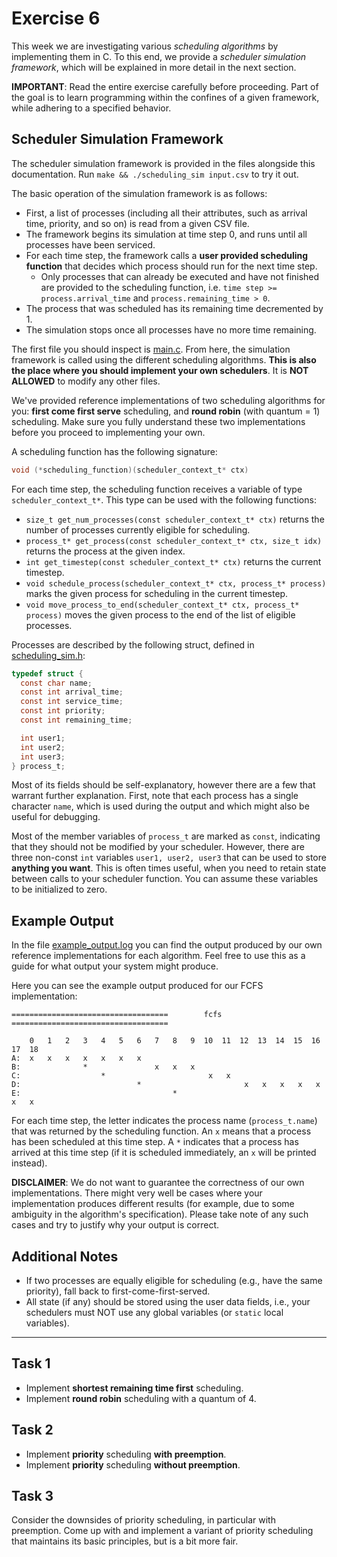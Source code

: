 # Exercise 6

This week we are investigating various _scheduling algorithms_ by
implementing them in C. To this end, we provide a _scheduler simulation
framework_, which will be explained in more detail in the next section.

**IMPORTANT**: Read the entire exercise carefully before proceeding. Part of
the goal is to learn programming within the confines of a given framework,
while adhering to a specified behavior.

## Scheduler Simulation Framework

The scheduler simulation framework is provided in the files alongside this
documentation. Run `make && ./scheduling_sim input.csv` to try it out.

The basic operation of the simulation framework is as follows:

- First, a list of processes (including all their attributes, such as arrival
  time, priority, and so on) is read from a given CSV file.
- The framework begins its simulation at time step 0, and runs until all
  processes have been serviced.
- For each time step, the framework calls a
  **user provided scheduling function** that decides which process should run
  for the next time step.
  - Only processes that can already be executed and have not finished
    are provided to the scheduling function, i.e.
    `time step >= process.arrival_time` and `process.remaining_time > 0`.
- The process that was scheduled has its remaining time decremented by 1.
- The simulation stops once all processes have no more time remaining.

The first file you should inspect is [main.c](main.c). From here, the
simulation framework is called using the different scheduling algorithms.
**This is also the place where you should implement your own schedulers**.
It is **NOT ALLOWED** to modify any other files.

We've provided reference implementations of two scheduling algorithms for
you: **first come first serve** scheduling, and **round robin** (with quantum
= 1) scheduling. Make sure you fully understand these two implementations
before you proceed to implementing your own.

A scheduling function has the following signature:

```c
void (*scheduling_function)(scheduler_context_t* ctx)
```

For each time step, the scheduling function receives a variable of type
`scheduler_context_t*`. This type can be used with the following functions:

- `size_t get_num_processes(const scheduler_context_t* ctx)` returns the number of
  processes currently eligible for scheduling.
- `process_t* get_process(const scheduler_context_t* ctx, size_t idx)`
  returns the process at the given index.
- `int get_timestep(const scheduler_context_t* ctx)` returns the current
  timestep.
- `void schedule_process(scheduler_context_t* ctx, process_t* process)` marks
  the given process for scheduling in the current timestep.
- `void move_process_to_end(scheduler_context_t* ctx, process_t* process)`
  moves the given process to the end of the list of eligible processes.

Processes are described by the following struct, defined in
[scheduling_sim.h](scheduling_sim.h):

```c
typedef struct {
  const char name;
  const int arrival_time;
  const int service_time;
  const int priority;
  const int remaining_time;

  int user1;
  int user2;
  int user3;
} process_t;
```

Most of its fields should be self-explanatory, however there are a few that
warrant further explanation. First, note that each process has a single
character `name`, which is used during the output and which might also be
useful for debugging.

Most of the member variables of `process_t` are marked as `const`, indicating
that they should not be modified by your scheduler. However, there are three
non-const `int` variables `user1, user2, user3` that can be used to store
**anything you want**. This is often times useful, when you need to retain
state between calls to your scheduler function. You can assume these
variables to be initialized to zero.

## Example Output

In the file [example_output.log](example_output.log) you can find the output
produced by our own reference implementations for each algorithm. Feel free to
use this as a guide for what output your system might produce.

Here you can see the example output produced for our FCFS implementation:

```
===================================        fcfs        ===================================

    0   1   2   3   4   5   6   7   8   9  10  11  12  13  14  15  16  17  18
A:  x   x   x   x   x   x   x
B:              *               x   x   x
C:                  *                       x   x
D:                          *                       x   x   x   x   x
E:                                  *                                   x   x
```

For each time step, the letter indicates the process name (`process_t.name`)
that was returned by the scheduling function. An `x` means that a process has
been scheduled at this time step. A `*` indicates that a process has arrived
at this time step (if it is scheduled immediately, an `x` will be printed
instead).

**DISCLAIMER**: We do not want to guarantee the correctness of our own
implementations. There might very well be cases where your implementation
produces different results (for example, due to some ambiguity in the
algorithm's specification). Please take note of any such cases and try to
justify why your output is correct.

## Additional Notes

- If two processes are equally eligible for scheduling (e.g., have the same
  priority), fall back to first-come-first-served.
- All state (if any) should be stored using the user data fields, i.e., your
  schedulers must NOT use any global variables (or `static` local variables).

---

## Task 1

- Implement **shortest remaining time first** scheduling.
- Implement **round robin** scheduling with a quantum of 4.

## Task 2

- Implement **priority** scheduling **with preemption**.
- Implement **priority** scheduling **without preemption**.

## Task 3

Consider the downsides of priority scheduling, in particular with preemption.
Come up with and implement a variant of priority scheduling that maintains
its basic principles, but is a bit more fair.
